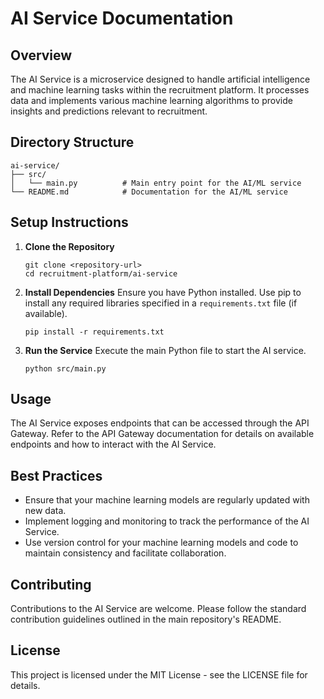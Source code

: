 # AI Service Documentation

## Overview
The AI Service is a microservice designed to handle artificial intelligence and machine learning tasks within the recruitment platform. It processes data and implements various machine learning algorithms to provide insights and predictions relevant to recruitment.

## Directory Structure
```
ai-service/
├── src/
│   └── main.py          # Main entry point for the AI/ML service
└── README.md            # Documentation for the AI/ML service
```

## Setup Instructions
1. **Clone the Repository**
   ```
   git clone <repository-url>
   cd recruitment-platform/ai-service
   ```

2. **Install Dependencies**
   Ensure you have Python installed. Use pip to install any required libraries specified in a `requirements.txt` file (if available).
   ```
   pip install -r requirements.txt
   ```

3. **Run the Service**
   Execute the main Python file to start the AI service.
   ```
   python src/main.py
   ```

## Usage
The AI Service exposes endpoints that can be accessed through the API Gateway. Refer to the API Gateway documentation for details on available endpoints and how to interact with the AI Service.

## Best Practices
- Ensure that your machine learning models are regularly updated with new data.
- Implement logging and monitoring to track the performance of the AI Service.
- Use version control for your machine learning models and code to maintain consistency and facilitate collaboration.

## Contributing
Contributions to the AI Service are welcome. Please follow the standard contribution guidelines outlined in the main repository's README.

## License
This project is licensed under the MIT License - see the LICENSE file for details.